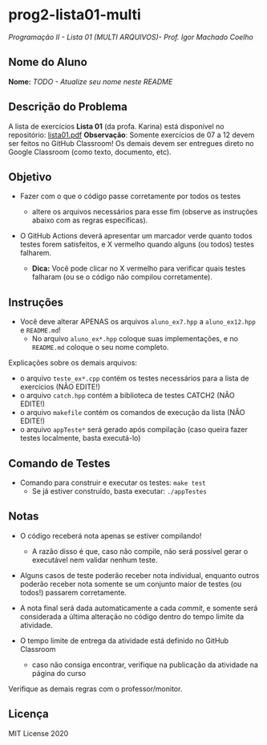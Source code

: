 # prog2-lista01-multi

*Programação II - Lista 01 (MULTI ARQUIVOS)- Prof. Igor Machado Coelho*

## Nome do Aluno

**Nome:** *TODO - Atualize seu nome neste README*

## Descrição do Problema

A lista de exercícios **Lista 01** (da profa. Karina) está disponível no repositório: [lista01.pdf](./descricao/lista01.pdf)
**Observação**: Somente exercícios de 07 a 12 devem ser feitos no GitHub Classroom! Os demais devem ser entregues direto no Google Classroom (como texto, documento, etc).

## Objetivo

- Fazer com o que o código passe corretamente por todos os testes
   * altere os arquivos necessários para esse fim (observe as instruções abaixo com as regras específicas).

- O GitHub Actions deverá apresentar um marcador verde quanto todos testes forem satisfeitos, e X vermelho quando alguns (ou todos) testes falharem. 
    * **Dica:** Você pode clicar no X vermelho para verificar quais testes falharam (ou se o código não compilou corretamente).

## Instruções


- Você deve alterar APENAS os arquivos `aluno_ex7.hpp` a `aluno_ex12.hpp` e `README.md`!
   * No arquivo `aluno_ex*.hpp` coloque suas implementações, e no `README.md` coloque o seu nome completo.

Explicações sobre os demais arquivos:

- o arquivo `teste_ex*.cpp` contém os testes necessários para a lista de exercícios (NÃO EDITE!)
- o arquivo `catch.hpp` contém a biblioteca de testes CATCH2 (NÃO EDITE!)
- o arquivo `makefile` contém os comandos de execução da lista (NÃO EDITE!)
- o arquivo `appTeste*` será gerado após compilação (caso queira fazer testes localmente, basta executá-lo)

## Comando de Testes

- Comando para construir e executar os testes: `make test`
    * Se já estiver construído, basta executar: `./appTestes`

## Notas

- O código receberá nota apenas se estiver compilando! 
   * A razão disso é que, caso não compile, não será possível gerar o executável nem validar nenhum teste.

- Alguns casos de teste poderão receber nota individual, enquanto outros poderão receber nota somente se um conjunto maior de testes (ou todos!) passarem corretamente.

- A nota final será dada automaticamente a cada *commit*, e somente será considerada a última alteração no código dentro do tempo limite da atividade.

- O tempo limite de entrega da atividade está definido no GitHub Classroom
   * caso não consiga encontrar, verifique na publicação da atividade na página do curso

Verifique as demais regras com o professor/monitor.

## Licença

MIT License 2020
